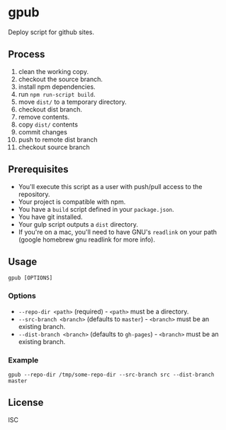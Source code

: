 gpub
======================

Deploy script for github sites.

## Process

1. clean the working copy.
1. checkout the source branch.
1. install npm dependencies.
1. run `npm run-script build`.
1. move `dist/` to a temporary directory.
1. checkout dist branch.
1. remove contents.
1. copy `dist/` contents
1. commit changes
1. push to remote dist branch
1. checkout source branch

## Prerequisites

* You'll execute this script as a user with push/pull access to the repository.
* Your project is compatible with npm.
* You have a `build` script defined in your `package.json`.
* You have git installed.
* Your gulp script outputs a `dist` directory.
* If you're on a mac, you'll need to have GNU's `readlink` on your path (google homebrew gnu readlink for more info).

## Usage

`gpub [OPTIONS]`

### Options

* `--repo-dir <path>` (required) - `<path>` must be a directory.
* `--src-branch <branch>` (defaults to `master`) - `<branch>` must be an existing branch.
* `--dist-branch <branch>` (defaults to `gh-pages`) - `<branch>` must be an existing branch.

### Example

`gpub --repo-dir /tmp/some-repo-dir --src-branch src --dist-branch master`

## License

ISC

